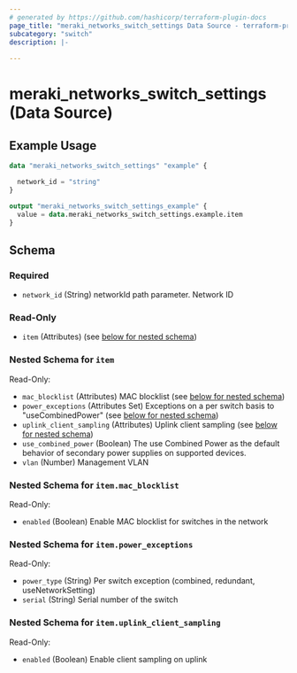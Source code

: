 ```yaml
---
# generated by https://github.com/hashicorp/terraform-plugin-docs
page_title: "meraki_networks_switch_settings Data Source - terraform-provider-meraki"
subcategory: "switch"
description: |-
  
---
```


# meraki_networks_switch_settings (Data Source)



## Example Usage

```terraform
data "meraki_networks_switch_settings" "example" {

  network_id = "string"
}

output "meraki_networks_switch_settings_example" {
  value = data.meraki_networks_switch_settings.example.item
}
```

<!-- schema generated by tfplugindocs -->
## Schema

### Required

- `network_id` (String) networkId path parameter. Network ID

### Read-Only

- `item` (Attributes) (see [below for nested schema](#nestedatt--item))

<a id="nestedatt--item"></a>
### Nested Schema for `item`

Read-Only:

- `mac_blocklist` (Attributes) MAC blocklist (see [below for nested schema](#nestedatt--item--mac_blocklist))
- `power_exceptions` (Attributes Set) Exceptions on a per switch basis to "useCombinedPower" (see [below for nested schema](#nestedatt--item--power_exceptions))
- `uplink_client_sampling` (Attributes) Uplink client sampling (see [below for nested schema](#nestedatt--item--uplink_client_sampling))
- `use_combined_power` (Boolean) The use Combined Power as the default behavior of secondary power supplies on supported devices.
- `vlan` (Number) Management VLAN

<a id="nestedatt--item--mac_blocklist"></a>
### Nested Schema for `item.mac_blocklist`

Read-Only:

- `enabled` (Boolean) Enable MAC blocklist for switches in the network


<a id="nestedatt--item--power_exceptions"></a>
### Nested Schema for `item.power_exceptions`

Read-Only:

- `power_type` (String) Per switch exception (combined, redundant, useNetworkSetting)
- `serial` (String) Serial number of the switch


<a id="nestedatt--item--uplink_client_sampling"></a>
### Nested Schema for `item.uplink_client_sampling`

Read-Only:

- `enabled` (Boolean) Enable client sampling on uplink
